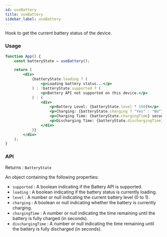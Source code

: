 ```yaml
---
id: useBattery
title: useBattery
sidebar_label: useBattery
---
```


Hook to get the current battery status of the device.

### Usage

```jsx live
function App() {
	const batteryState = useBattery();

	return (
		<div>
			{batteryState.loading ? (
				<p>Loading battery status...</p>
			) : !batteryState.supported ? (
				<p>Battery API not supported on this device.</p>
			) : (
				<div>
					<p>Battery Level: {batteryState.level * 100}%</p>
					<p>Charging: {batteryState.charging ? "Yes" : "No"}</p>
					<p>Charging Time: {batteryState.chargingTime} seconds</p>
					<p>Discharging Time: {batteryState.dischargingTime} seconds</p>
				</div>
			)}
		</div>
	);
}
```

### API

Returns : `BatteryState`

An object containing the following properties:

- `supported` : A boolean indicating if the Battery API is supported.
- `loading` : A boolean indicating if the battery status is currently loading.
- `level` : A number or null indicating the current battery level (0 to 1).
- `charging` : A boolean or null indicating whether the battery is currently charging.
- `chargingTime` : A number or null indicating the time remaining until the battery is fully charged (in seconds).
- `dischargingTime` : A number or null indicating the time remaining until the battery is fully discharged (in seconds).
